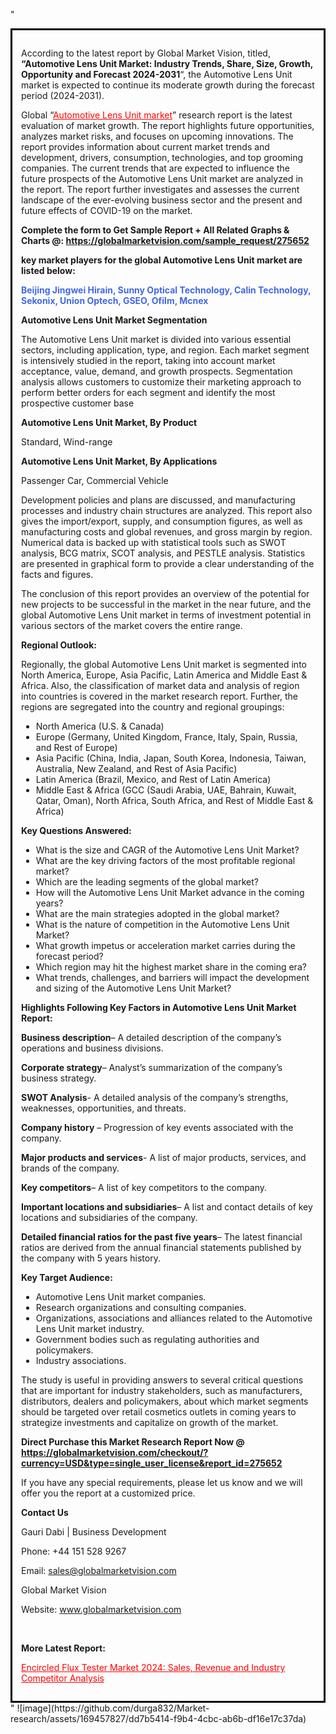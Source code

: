 "<div style='border: 3px solid black; padding: 1em;'>

According to the latest report by Global Market Vision, titled, <strong>“Automotive Lens Unit Market: Industry Trends, Share, Size, Growth, Opportunity and Forecast 2024-2031</strong>“, the Automotive Lens Unit market is expected to continue its moderate growth during the forecast period (2024-2031).

Global “<a style='color: #ff0000;' href='https://globalmarketvision.com/reports/global-automotive-lens-unit-market/275652'>Automotive Lens Unit market</a>” research report is the latest evaluation of market growth. The report highlights future opportunities, analyzes market risks, and focuses on upcoming innovations. The report provides information about current market trends and development, drivers, consumption, technologies, and top grooming companies. The current trends that are expected to influence the future prospects of the Automotive Lens Unit market are analyzed in the report. The report further investigates and assesses the current landscape of the ever-evolving business sector and the present and future effects of COVID-19 on the market.

<strong>Complete the form to Get Sample Report + All Related Graphs &amp; Charts @: <a style='color: #ff0000;' href='https://globalmarketvision.com/sample_request/275652?utm_source=linkedinPulse&utm_medium=SN&utm_campaign=SN'><strong>https://globalmarketvision.com/sample_request/275652</strong></a></strong>

<strong>key market players for the global Automotive Lens Unit market are listed below:</strong>

<strong style='color: #4169e1;'>Beijing Jingwei Hirain, Sunny Optical Technology, Calin Technology, Sekonix, Union Optech, GSEO, Ofilm, Mcnex</strong>

<strong>Automotive Lens Unit Market Segmentation</strong>

The Automotive Lens Unit market is divided into various essential sectors, including application, type, and region. Each market segment is intensively studied in the report, taking into account market acceptance, value, demand, and growth prospects. Segmentation analysis allows customers to customize their marketing approach to perform better orders for each segment and identify the most prospective customer base

<strong>Automotive Lens Unit Market, By Product</strong>

Standard, Wind-range

<strong>Automotive Lens Unit Market, By Applications</strong>

Passenger Car, Commercial Vehicle

Development policies and plans are discussed, and manufacturing processes and industry chain structures are analyzed. This report also gives the import/export, supply, and consumption figures, as well as manufacturing costs and global revenues, and gross margin by region. Numerical data is backed up with statistical tools such as SWOT analysis, BCG matrix, SCOT analysis, and PESTLE analysis. Statistics are presented in graphical form to provide a clear understanding of the facts and figures.

The conclusion of this report provides an overview of the potential for new projects to be successful in the market in the near future, and the global Automotive Lens Unit market in terms of investment potential in various sectors of the market covers the entire range.

<strong>Regional Outlook:</strong>

Regionally, the global Automotive Lens Unit market is segmented into North America, Europe, Asia Pacific, Latin America and Middle East &amp; Africa. Also, the classification of market data and analysis of region into countries is covered in the market research report. Further, the regions are segregated into the country and regional groupings:
<ul>
  <li>North America (U.S. &amp; Canada)</li>
  <li>Europe (Germany, United Kingdom, France, Italy, Spain, Russia, and Rest of Europe)</li>
  <li>Asia Pacific (China, India, Japan, South Korea, Indonesia, Taiwan, Australia, New Zealand, and Rest of Asia Pacific)</li>
  <li>Latin America (Brazil, Mexico, and Rest of Latin America)</li>
  <li>Middle East &amp; Africa (GCC (Saudi Arabia, UAE, Bahrain, Kuwait, Qatar, Oman), North Africa, South Africa, and Rest of Middle East &amp; Africa)</li>
</ul>
<strong>Key Questions Answered:</strong>
<ul>
  <li>What is the size and CAGR of the Automotive Lens Unit Market?</li>
  <li>What are the key driving factors of the most profitable regional market?</li>
  <li>Which are the leading segments of the global market?</li>
  <li>How will the Automotive Lens Unit Market advance in the coming years?</li>
  <li>What are the main strategies adopted in the global market?</li>
  <li>What is the nature of competition in the Automotive Lens Unit Market?</li>
  <li>What growth impetus or acceleration market carries during the forecast period?</li>
  <li>Which region may hit the highest market share in the coming era?</li>
  <li>What trends, challenges, and barriers will impact the development and sizing of the Automotive Lens Unit Market?</li>
</ul>
<strong>Highlights Following Key Factors in Automotive Lens Unit Market Report:</strong>

<strong>Business description</strong>– A detailed description of the company’s operations and business divisions.

<strong>Corporate strategy</strong>– Analyst’s summarization of the company’s business strategy.

<strong>SWOT Analysis</strong>- A detailed analysis of the company’s strengths, weaknesses, opportunities, and threats.

<strong>Company history</strong> – Progression of key events associated with the company.

<strong>Major products and services</strong>- A list of major products, services, and brands of the company.

<strong>Key competitors</strong>– A list of key competitors to the company.

<strong>Important locations and subsidiaries</strong>– A list and contact details of key locations and subsidiaries of the company.

<strong>Detailed financial ratios for the past five years</strong>– The latest financial ratios are derived from the annual financial statements published by the company with 5 years history.

<strong>Key Target Audience:</strong>
<ul>
  <li>Automotive Lens Unit market companies.</li>
  <li>Research organizations and consulting companies.</li>
  <li>Organizations, associations and alliances related to the Automotive Lens Unit market industry.</li>
  <li>Government bodies such as regulating authorities and policymakers.</li>
  <li>Industry associations.</li>
</ul>
The study is useful in providing answers to several critical questions that are important for industry stakeholders, such as manufacturers, distributors, dealers and policymakers, about which market segments should be targeted over retail cosmetics outlets in coming years to strategize investments and capitalize on growth of the market.

<strong>Direct Purchase this Market Research Report Now @ </strong><strong><a style='color: #ff0000;' href='https://globalmarketvision.com/checkout/?currency=USD&type=single_user_license&report_id=275652?utm_source=linkedinPulse&utm_medium=SN&utm_campaign=SN'><strong>https://globalmarketvision.com/checkout/?currency=USD&type=single_user_license&report_id=275652</strong></a></strong>

If you have any special requirements, please let us know and we will offer you the report at a customized price.
<p id='ember58' class='ember-view reader-content-blocks__paragraph'><strong>Contact Us</strong></p>
<p id='ember59' class='ember-view reader-content-blocks__paragraph'>Gauri Dabi | Business Development</p>
<p id='ember60' class='ember-view reader-content-blocks__paragraph'>Phone: +44 151 528 9267</p>
Email: <a href='mailto:sales@globalmarketvision.com'>sales@globalmarketvision.com</a>

Global Market Vision

Website: <a href='http://www.globalmarketvision.com'>www.globalmarketvision.com</a>

&nbsp;

<strong>More Latest Report:</strong>

<a style='color: #ff0000;' href='https://www.linkedin.com/pulse/encircled-flux-tester-market-2024-sales-revenue-industry-neha-more-c9a2f/?published=t'>Encircled Flux Tester Market 2024: Sales, Revenue and Industry Competitor Analysis</a>

</div>"
![image](https://github.com/durga832/Market-research/assets/169457827/dd7b5414-f9b4-4cbc-ab6b-df16e17c37da)
